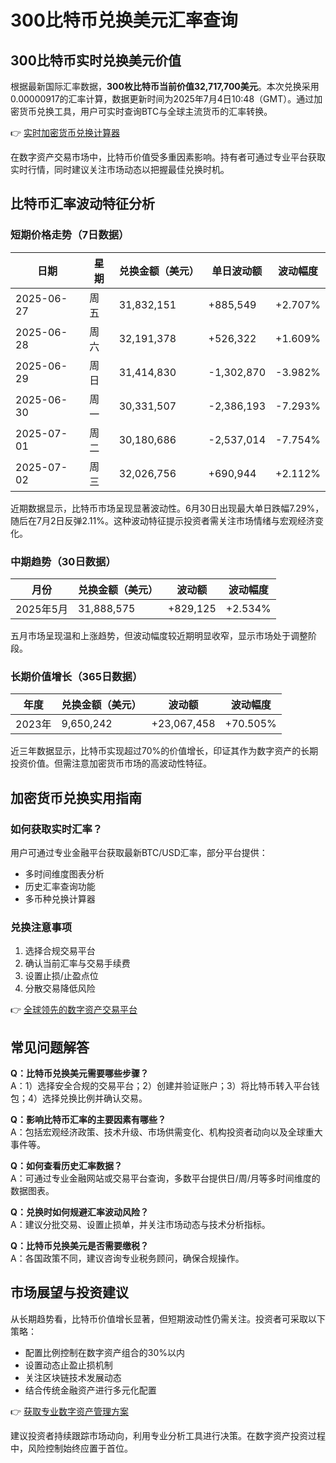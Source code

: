# 300比特币兑换美元汇率查询

## 300比特币实时兑换美元价值

根据最新国际汇率数据，**300枚比特币当前价值32,717,700美元**。本次兑换采用0.00000917的汇率计算，数据更新时间为2025年7月4日10:48（GMT）。通过加密货币兑换工具，用户可实时查询BTC与全球主流货币的汇率转换。

👉 [实时加密货币兑换计算器](https://bit.ly/okx_welcome)

在数字资产交易市场中，比特币价值受多重因素影响。持有者可通过专业平台获取实时行情，同时建议关注市场动态以把握最佳兑换时机。

## 比特币汇率波动特征分析

### 短期价格走势（7日数据）

| 日期       | 星期     | 兑换金额（美元） | 单日波动额  | 波动幅度  |
|------------|----------|------------------|-------------|-----------|
| 2025-06-27 | 周五     | 31,832,151       | +885,549    | +2.707%   |
| 2025-06-28 | 周六     | 32,191,378       | +526,322    | +1.609%   |
| 2025-06-29 | 周日     | 31,414,830       | -1,302,870  | -3.982%   |
| 2025-06-30 | 周一     | 30,331,507       | -2,386,193  | -7.293%   |
| 2025-07-01 | 周二     | 30,180,686       | -2,537,014  | -7.754%   |
| 2025-07-02 | 周三     | 32,026,756       | +690,944    | +2.112%   |

近期数据显示，比特币市场呈现显著波动性。6月30日出现最大单日跌幅7.29%，随后在7月2日反弹2.11%。这种波动特征提示投资者需关注市场情绪与宏观经济变化。

### 中期趋势（30日数据）

| 月份       | 兑换金额（美元） | 波动额   | 波动幅度  |
|------------|------------------|----------|-----------|
| 2025年5月  | 31,888,575       | +829,125 | +2.534%   |

五月市场呈现温和上涨趋势，但波动幅度较近期明显收窄，显示市场处于调整阶段。

### 长期价值增长（365日数据）

| 年度   | 兑换金额（美元） | 波动额     | 波动幅度  |
|--------|------------------|------------|-----------|
| 2023年 | 9,650,242        | +23,067,458| +70.505%  |

近三年数据显示，比特币实现超过70%的价值增长，印证其作为数字资产的长期投资价值。但需注意加密货币市场的高波动性特征。

## 加密货币兑换实用指南

### 如何获取实时汇率？
用户可通过专业金融平台获取最新BTC/USD汇率，部分平台提供：
- 多时间维度图表分析
- 历史汇率查询功能
- 多币种兑换计算器

### 兑换注意事项
1. 选择合规交易平台
2. 确认当前汇率与交易手续费
3. 设置止损/止盈点位
4. 分散交易降低风险

👉 [全球领先的数字资产交易平台](https://bit.ly/okx_welcome)

## 常见问题解答

**Q：比特币兑换美元需要哪些步骤？**  
A：1）选择安全合规的交易平台；2）创建并验证账户；3）将比特币转入平台钱包；4）选择兑换比例并确认交易。

**Q：影响比特币汇率的主要因素有哪些？**  
A：包括宏观经济政策、技术升级、市场供需变化、机构投资者动向以及全球重大事件等。

**Q：如何查看历史汇率数据？**  
A：可通过专业金融网站或交易平台查询，多数平台提供日/周/月等多时间维度的数据图表。

**Q：兑换时如何规避汇率波动风险？**  
A：建议分批交易、设置止损单，并关注市场动态与技术分析指标。

**Q：比特币兑换美元是否需要缴税？**  
A：各国政策不同，建议咨询专业税务顾问，确保合规操作。

## 市场展望与投资建议

从长期趋势看，比特币价值增长显著，但短期波动性仍需关注。投资者可采取以下策略：
- 配置比例控制在数字资产组合的30%以内
- 设置动态止盈止损机制
- 关注区块链技术发展动态
- 结合传统金融资产进行多元化配置

👉 [获取专业数字资产管理方案](https://bit.ly/okx_welcome)

建议投资者持续跟踪市场动向，利用专业分析工具进行决策。在数字资产投资过程中，风险控制始终应置于首位。